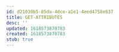 ```yaml
---
id: d21030b5-85da-4dce-a1e1-4eed4758e637
title: GET-ATTRIBUTES
desc: ''
updated: 1618573870783
created: 1618573870783
stub: true
---
```


